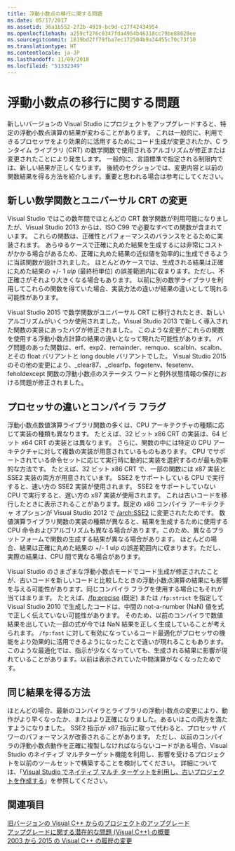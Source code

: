 ```yaml
---
title: 浮動小数点の移行に関する問題
ms.date: 05/17/2017
ms.assetid: 36a1b552-2f2b-4919-bc9d-c17f42434954
ms.openlocfilehash: a259cf276c0347fda4954b46318cc79be88028ee
ms.sourcegitcommit: 1819bd2ff79fba7ec172504b9a34455c70c73f10
ms.translationtype: HT
ms.contentlocale: ja-JP
ms.lasthandoff: 11/09/2018
ms.locfileid: "51332349"
---
```

# <a name="floating-point-migration-issues"></a>浮動小数点の移行に関する問題

新しいバージョンの Visual Studio にプロジェクトをアップグレードすると、特定の浮動小数点演算の結果が変わることがあります。 これは一般的に、利用できるプロセッサをより効果的に活用するためにコード生成が変更されたか、C ランタイム ライブラリ (CRT) の数学関数で使用されるアルゴリズムが修正または変更されたことにより発生します。 一般的に、言語標準で指定される制限内では、新しい結果が正しくなります。 後続のセクションでは、変更内容と以前の関数結果を得る方法を紹介します。重要と思われる場合は参考にしてください。

## <a name="new-math-functions-and-universal-crt-changes"></a>新しい数学関数とユニバーサル CRT の変更

Visual Studio ではこの数年間でほとんどの CRT 数学関数が利用可能になりましたが、Visual Studio 2013 からは、ISO C99 で必要なすべての関数が含まれています。 これらの関数は、正確性とパフォーマンスのバランスをとるために実装されます。 あらゆるケースで正確に丸めた結果を生成するには非常にコストがかかる場合があるため、正確に丸めた結果の近似値を効率的に生成できるように当該関数が設計されました。 ほとんどのケースでは、生成される結果は正確に丸めた結果の +/- 1 *ulp* (最終桁単位) の誤差範囲内に収まります。ただし、不正確さがそれより大きくなる場合もあります。 以前に別の数学ライブラリを利用してこれらの関数を得ていた場合、実装方法の違いが結果の違いとして現れる可能性があります。

Visual Studio 2015 で数学関数がユニバーサル CRT に移行されたとき、新しいアルゴリズムがいくつか使用されました。Visual Studio 2013 で新しく導入された関数の実装にあったバグが修正されました。 このような変更がこれらの関数を使用する浮動小数点計算の結果の違いとなって現れた可能性があります。 バグ問題のあった関数は、erf、exp2、remainder、remquo、scalbln、scalbn、とその float バリアントと long double バリアントでした。  Visual Studio 2015 のその他の変更により、_clear87、_clearfp、fegetenv、fesetenv、feholdexcept 関数の浮動小数点のステータス ワードと例外状態情報の保存における問題が修正されました。

## <a name="processor-differences-and-compiler-flags"></a>プロセッサの違いとコンパイラ フラグ

浮動小数点数値演算ライブラリ関数の多くは、CPU アーキテクチャの種類に応じて実装の種類も異なります。 たとえば、32 ビット x86 CRT の実装は、64 ビット x64 CRT の実装とは異なります。 さらに、関数の中には特定の CPU アーキテクチャに対して複数の実装が用意されているものもあります。 CPU でサポートされている命令セットに応じて実行時に動的に実装を選択するのが最も効率的な方法です。 たとえば、32 ビット x86 CRT で、一部の関数には x87 実装と SSE2 実装の両方が用意されています。 SSE2 をサポートしている CPU で実行すると、速い方の SSE2 実装が使用されます。 SSE2 をサポートしていない CPU で実行すると、遅い方の x87 実装が使用されます。 これは古いコードを移行したときに表示されることがあります。既定の x86 コンパイラ アーキテクチャ オプションが Visual Studio 2012 で [/arch:SSE2](../build/reference/arch-x86.md) に変更されたためです。 数値演算ライブラリ関数の実装の種類が異なると、結果を生成するために使用する CPU 命令およびアルゴリズムも異なる場合があります。このため、異なるプラットフォームで関数の生成する結果が異なる場合があります。 ほとんどの場合、結果は正確に丸めた結果の +/- 1 ulp の誤差範囲内に収まります。ただし、実際の結果は、CPU 間で異なる場合があります。

Visual Studio のさまざまな浮動小数点モードでコード生成が修正されたことが、古いコードを新しいコードと比較したときの浮動小数点演算の結果にも影響を与える可能性があります。同じコンパイラ フラグを使用する場合にもそれが当てはまります。 たとえば、[/fp:precise](../build/reference/fp-specify-floating-point-behavior.md) (既定) または `/fp:strict` を指定して Visual Studio 2010 で生成したコードは、中間の not-a-number (NaN) 値を式で正しく伝えていない可能性があります。 そのため、以前のコンパイラで数値結果を出していた一部の式が今では NaN 結果を正しく生成していることが考えられます。 `/fp:fast` に対して有効になっているコード最適化がプロセッサの機能をより効果的に活用できるようになったことで違いが現れることもあります。 このような最適化では、指示が少なくなっていても、生成される結果に影響が現れていることがあります。以前は表示されていた中間演算がなくなったためです。

## <a name="how-to-get-identical-results"></a>同じ結果を得る方法

ほとんどの場合、最新のコンパイラとライブラリの浮動小数点の変更により、動作がより早くなったか、またはより正確になりました。あるいはこの両方を満たすようになりました。 SSE2 指示が x87 指示に取って代わると、プロセッサ パワーのパフォーマンスが改善されることがあります。 ただし、以前のコンパイラの浮動小数点動作を正確に複製しなければならないコードがある場合、Visual Studio のネイティブ マルチターゲット機能を利用し、影響を受けるプロジェクトを以前のツールセットで構築することを検討してください。 詳細については、「[Visual Studio でネイティブ マルチ ターゲットを利用し、古いプロジェクトを作成する](use-native-multi-targeting.md)」を参照してください。

## <a name="see-also"></a>関連項目

[旧バージョンの Visual C++ からのプロジェクトのアップグレード](upgrading-projects-from-earlier-versions-of-visual-cpp.md)<br/>
[アップグレードに関する潜在的な問題 (Visual C++) の概要](overview-of-potential-upgrade-issues-visual-cpp.md)<br/>
[2003 から 2015 の Visual C++ の履歴の変更](visual-cpp-change-history-2003-2015.md)